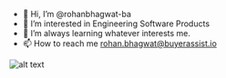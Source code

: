 - 👋 Hi, I’m @rohanbhagwat-ba
- 👀 I’m interested in Engineering Software Products
- 🌱 I’m always learning whatever interests me.  
- 📫 How to reach me rohan.bhagwat@buyerassist.io

<!---
rohanbhagwat-ba/rohanbhagwat-ba is a ✨ special ✨ repository because its `README.md` (this file) appears on your GitHub profile.
You can click the Preview link to take a look at your changes.
--->

![alt text](https://github.com/rohanbhagwat-ba/rohanbhagwat-ba/blob/main/218472%20(576%C3%971024).gif "Logo Title Text 1")

